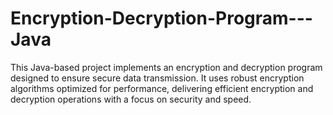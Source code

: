 # Encryption-Decryption-Program---Java
This Java-based project implements an encryption and decryption program designed to ensure secure data transmission. It uses robust encryption algorithms optimized for performance, delivering efficient encryption and decryption operations with a focus on security and speed.
